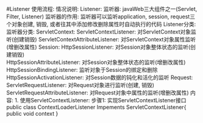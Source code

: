 #Listener
    使用流程:
    情况说明:
        Listener:
            监听器: javaWeb三大组件之一(Servlet, Filter, Listener)
            监听器的作用: 监听器可以监听application, session, request三个对象创建, 销毁, 或者往其中添加修改删除属性时自动执行的代码
        Listener分类: 
            监听器分类: 
                ServletContext:
                    ServletContextListener:             对ServletContext对象监听(创建销毁)
                    ServletContextAttributeListener:    对ServletContext对象属性监听(增删改属性)
                Session:
                    HttpSessionListener:                对Session对象整体状态的监听(创建销毁)   
                    HttpSessionAttributeListener:       对Session对象整体状态的监听(增删改属性)   
                    HttpSessionBindingListener:         监听对象于Session的绑定和删除
                    HttpSessionActivationListener:      对Session数据的钝化和活化的监听
                Request:
                    ServletRequestListener:             对Request对象进行监听(创建, 销毁)
                    ServletRequestAttributeListener:    对Request对象中属性的监听(增删改属性)
    内容:
        1. 使用ServletContextListener:
            步骤1: 实现ServletContextListener接口
                public class ContextLoaderListener Impements ServletContextListener{
                    public void context
                }
                
                